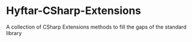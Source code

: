 # Hyftar-CSharp-Extensions
A collection of CSharp Extensions methods to fill the gaps of the standard library
